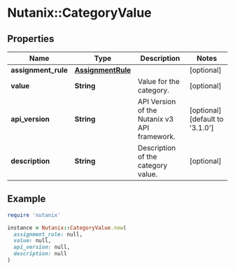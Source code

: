 # Nutanix::CategoryValue

## Properties

| Name | Type | Description | Notes |
| ---- | ---- | ----------- | ----- |
| **assignment_rule** | [**AssignmentRule**](AssignmentRule.md) |  | [optional] |
| **value** | **String** | Value for the category. | [optional] |
| **api_version** | **String** | API Version of the Nutanix v3 API framework. | [optional][default to &#39;3.1.0&#39;] |
| **description** | **String** | Description of the category value. | [optional] |

## Example

```ruby
require 'nutanix'

instance = Nutanix::CategoryValue.new(
  assignment_rule: null,
  value: null,
  api_version: null,
  description: null
)
```

